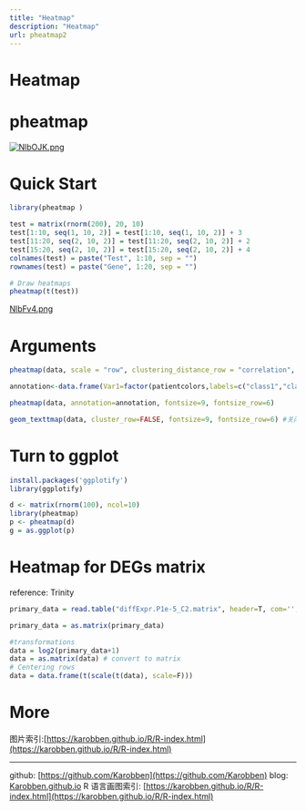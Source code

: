 ```yaml
---
title: "Heatmap"
description: "Heatmap"
url: pheatmap2
---
```

# Heatmap

# pheatmap

[![NlbOJK.png](https://s1.ax1x.com/2020/06/20/NlbOJK.png)](https://imgchr.com/i/NlbOJK)
<a name="KbDPP"></a>
# Quick Start

```r
library(pheatmap )

test = matrix(rnorm(200), 20, 10)
test[1:10, seq(1, 10, 2)] = test[1:10, seq(1, 10, 2)] + 3
test[11:20, seq(2, 10, 2)] = test[11:20, seq(2, 10, 2)] + 2
test[15:20, seq(2, 10, 2)] = test[15:20, seq(2, 10, 2)] + 4
colnames(test) = paste("Test", 1:10, sep = "")
rownames(test) = paste("Gene", 1:20, sep = "")

# Draw heatmaps
pheatmap(t(test))
```
[NlbFv4.png](https://s1.ax1x.com/2020/06/20/NlbFv4.png)

<a name="nU3ns"></a>
# Arguments
```r
pheatmap(data, scale = "row", clustering_distance_row = "correlation", fontsize=9, fontsize_row=6) #改变排序算法

annotation<-data.frame(Var1=factor(patientcolors,labels=c("class1","class2")),Var2=groups)

pheatmap(data, annotation=annotation, fontsize=9, fontsize_row=6)

geom_texttmap(data, cluster_row=FALSE, fontsize=9, fontsize_row=6) #关闭按行排序(aes(label = B, vjust = 1.1, hjust = -0.5, angle = 45), show_guide = FALSE)
```


# Turn to ggplot

```r
install.packages('ggplotify')
library(ggplotify)

d <- matrix(rnorm(100), ncol=10)
library(pheatmap)
p <- pheatmap(d)
g = as.ggplot(p)
```

<a name="FG8Ad"></a>


# Heatmap for DEGs matrix

reference: Trinity
```r
primary_data = read.table("diffExpr.P1e-5_C2.matrix", header=T, com='', row.names=1, check.names=F, sep='\t')

primary_data = as.matrix(primary_data)

#transformations
data = log2(primary_data+1)
data = as.matrix(data) # convert to matrix
# Centering rows
data = data.frame(t(scale(t(data), scale=F)))
```








# More
图片索引:[https://karobben.github.io/R/R-index.html](https://karobben.github.io/R/R-index.html)





---
github: [https://github.com/Karobben](https://github.com/Karobben)
blog: [Karobben.github.io](http://Karobben.github.io)
R 语言画图索引: [https://karobben.github.io/R/R-index.html](https://karobben.github.io/R/R-index.html)

